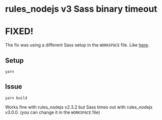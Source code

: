 # rules_nodejs v3 Sass binary timeout

# FIXED!

The fix was using a different Sass setup in the `WORKSPACE` file. Like [here](https://github.com/bazelbuild/rules_nodejs/blob/b53e31c4bd769481eb9d42db3bb1ef6c44e2814d/examples/angular/WORKSPACE#L36).

## Setup

```
yarn
```

## Issue

```
yarn build
```

Works fine with rules_nodejs v2.3.2 but Sass times out with rules_nodejs v3.0.0. (you can change it in the `WORKSPACE` file)
